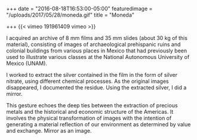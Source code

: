 +++
date = "2016-08-18T16:53:00-05:00"
featuredimage = "/uploads/2017/05/28/moneda.gif"
title = "Moneda"

+++
{{< vimeo 191961409 vimeo >}}

I acquired an archive of 8 mm films and 35 mm slides (about 30 kg of this material), consisting of images of archaeological prehispanic ruins and colonial buildings from various places in Mexico that had previously been used to illustrate various classes at the National Autonomous University of Mexico (UNAM).

I worked to extract the silver contained in the film in the form of silver nitrate, using different chemical processes. As the original images disappeared, I documented the residue. Using the extracted silver, I did a mirror.

This gesture echoes the deep ties between the extraction of precious metals and the historical and economic structure of the Americas. It involves the physical transformation of images with the intention of generating a material reflection of our environment as determined by value and exchange. Mirror as an image.